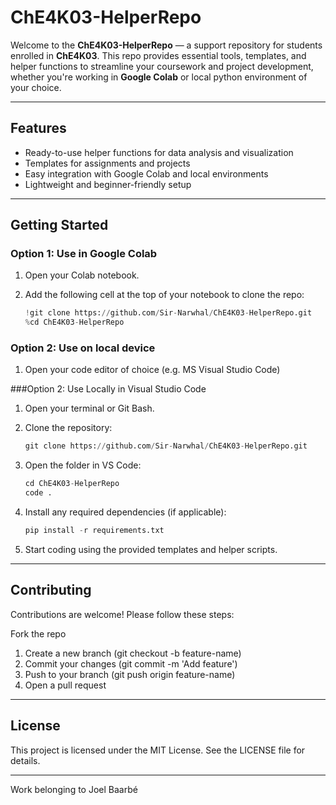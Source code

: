 # ChE4K03-HelperRepo

Welcome to the **ChE4K03-HelperRepo** — a support repository for students enrolled in **ChE4K03**. This repo provides essential tools, templates, and helper functions to streamline your coursework and project development, whether you're working in **Google Colab** or local python environment of your choice.

---

## Features

- Ready-to-use helper functions for data analysis and visualization  
- Templates for assignments and projects  
- Easy integration with Google Colab and local environments  
- Lightweight and beginner-friendly setup  

---

## Getting Started

### Option 1: Use in Google Colab

1. Open your Colab notebook.
2. Add the following cell at the top of your notebook to clone the repo:

   ```python
   !git clone https://github.com/Sir-Narwhal/ChE4K03-HelperRepo.git
   %cd ChE4K03-HelperRepo

### Option 2: Use on local device

1. Open your code editor of choice (e.g. MS Visual Studio Code)

###Option 2: Use Locally in Visual Studio Code

1. Open your terminal or Git Bash.
2. Clone the repository:

    ```python
    git clone https://github.com/Sir-Narwhal/ChE4K03-HelperRepo.git

3. Open the folder in VS Code:

     ```python 
    cd ChE4K03-HelperRepo
    code .

4. Install any required dependencies (if applicable):
     ```python
     pip install -r requirements.txt
     
5. Start coding using the provided templates and helper scripts.

---

## Contributing
Contributions are welcome! Please follow these steps:

Fork the repo
1. Create a new branch (git checkout -b feature-name)
2. Commit your changes (git commit -m 'Add feature')
3. Push to your branch (git push origin feature-name)
4. Open a pull request

---

## License 

This project is licensed under the MIT License. See the LICENSE file for details.

---

Work belonging to Joel Baarbé
